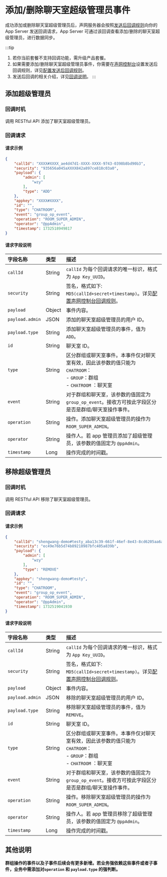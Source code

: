 # 添加/删除聊天室超级管理员事件 

成功添加或删除聊天室超级管理员后，声网服务器会按照[发送后回调规则](callback_postsending.html#发送后回调规则)向你的 App Server 发送回调请求，App Server 可通过该回调查看添加/删除的聊天室超级管理员，进行数据同步。

:::tip
1. 若你当前套餐不支持回调功能，需升级产品套餐。
2. 如果需要添加/删除聊天室超级管理员事件，你需要在[声网控制台](https://console.shengwang.cn/overview)设置发送后回调规则，详见[配置发送后回调规则](callback_postsending.html#发送后回调规则)。
3. 发送后回调的相关介绍，详见[回调说明](/docs/sdk/server-side/callback_postsending.html)。
:::

## 添加超级管理员
 
### 回调时机

调用 RESTful API 添加了聊天室超级管理员。

### 回调请求

#### 请求示例

```json
{
    "callId": "XXXX#XXXX_ae4d47d1-XXXX-XXXX-9743-0398b8bd90b3",
    "security": "935656a045aXXXX842a897ce818c03a0",
    "payload": {
        "admin": [
            "wzy"
        ],
        "type": "ADD"
    },
    "appkey": "XXXX#XXXX",
    "id": "",
    "type": "CHATROOM",
    "event": "group_op_event",
    "operation": "ROOM_SUPER_ADMIN",
    "operator": "@ppAdmin",
    "timestamp": 1732518949817
}
```

#### 请求字段说明

| 字段名称         | 类型   | 描述                                                         |
| :------------- | :----- | :----------------------------------------------------------- |
| `callId`       | String | `callId` 为每个回调请求的唯一标识，格式为 `App Key_UUID`。 | 
| `security`     | String | 签名，格式如下: `MD5(callId+secret+timestamp)`。详见[配置声网控制台回调规则](callback_postsending.html#发送后回调规则)。|
| `payload`       | Object | 事件内容。                                                     |
| `payload.admin`| JSON   | 添加的聊天室超级管理员的用户 ID。 | 
| `payload.type` | String | 添加聊天室超级管理员的事件，值为 `ADD`。  | 
| `id`           | String | 聊天室 ID。                                                 |
| `type`         | String | 区分群组或聊天室事件。本事件仅对聊天室有效，因此该参数的值只能为 `CHATROOM`：<br/> - `GROUP`：群组 <br/> - `CHATROOM` ：聊天室     |
| `event`        | String | 对于群组和聊天室，该参数的值固定为 `group_op_event`。接收方可按此字段区分是否是群组/聊天室操作事件。 |
| `operation`    | String | 操作。添加聊天室超级管理员的操作为 `ROOM_SUPER_ADMIN`。 |
| `operator`     | String | 操作人。若 app 管理员添加了超级管理员，该参数的值固定为 `@ppAdmin`。        |
| `timestamp`    | Long   | 操作完成的时间戳。      | 


## 移除超级管理员
 
### 回调时机

调用 RESTful API 移除了聊天室超级管理员。 

### 回调请求

#### 请求示例

```json
{
    "callId": "shengwang-demo#testy_aba13c39-661f-46ef-8e43-8cd6205aa6a0",
    "security": "ec49e76b5d74b89218987bfc405a839b",
    "payload": {
        "admin": [
            "wzy"
        ],
        "type": "REMOVE"
    },
    "appkey": "shengwang-demo#testy",
    "id": "",
    "type": "CHATROOM",
    "event": "group_op_event",
    "operation": "ROOM_SUPER_ADMIN",
    "operator": "@ppAdmin",
    "timestamp": 1732519041930
}
```

#### 请求字段说明

| 字段名称         | 类型   | 描述                                                         |
| :------------- | :----- | :----------------------------------------------------------- |
| `callId`       | String | `callId` 为每个回调请求的唯一标识，格式为 `App Key_UUID`。 | 
| `security`     | String | 签名，格式如下: `MD5(callId+secret+timestamp)`。详见[配置声网控制台回调规则](callback_postsending.html#发送后回调规则)。|
| `payload`       | Object | 事件内容。                                                     |
| `payload.admin`| JSON   | 移除的聊天室超级管理员的用户 ID。 | 
| `payload.type` | String | 移除聊天室超级管理员的事件，值为 `REMOVE`。  | 
| `id`           | String | 聊天室 ID。                                                 |
| `type`         | String | 区分群组或聊天室事件。本事件仅对聊天室有效，因此该参数的值只能为 `CHATROOM`：<br/> - `GROUP`：群组 <br/> - `CHATROOM` ：聊天室 |
| `event`        | String | 对于群组和聊天室，该参数的值固定为 `group_op_event`。接收方可按此字段区分是否是群组/聊天室操作事件。 |
| `operation`    | String | 操作。移除聊天室超级管理员的操作为 `ROOM_SUPER_ADMIN`。 |
| `operator`     | String | 操作人。若 app 管理员移除了超级管理员，该参数的值固定为 `@ppAdmin`。        |
| `timestamp`    | Long   | 操作完成的时间戳。      | 

## 其他说明

**群组操作的事件以及子事件后续会有更多新增。若业务强依赖这些事件或者子事件，业务中需添加对`operation` 和 `payload.type` 的强判断。**







